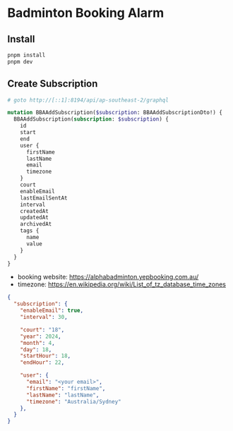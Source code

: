 # Badminton Booking Alarm


## Install
```sh
pnpm install
pnpm dev
```

## Create Subscription
```sh
# goto http://[::1]:8194/api/ap-southeast-2/graphql
```

```graphql
mutation BBAAddSubscription($subscription: BBAAddSubscriptionDto!) {
  BBAAddSubscription(subscription: $subscription) {
    id
    start
    end
    user {
      firstName
      lastName
      email
      timezone
    }
    court
    enableEmail
    lastEmailSentAt
    interval
    createdAt
    updatedAt
    archivedAt
    tags {
      name
      value
    }
  }
}
```
- booking website: https://alphabadminton.yepbooking.com.au/
- timezone: https://en.wikipedia.org/wiki/List_of_tz_database_time_zones
```json
{
  "subscription": {
    "enableEmail": true,
    "interval": 30,

    "court": "18",
    "year": 2024,
    "month": 4,
    "day": 18,
    "startHour": 18,
    "endHour": 22,

    "user": {
      "email": "<your email>",
      "firstName": "firstName",
      "lastName": "lastName",
      "timezone": "Australia/Sydney"
    },
  }
}
```